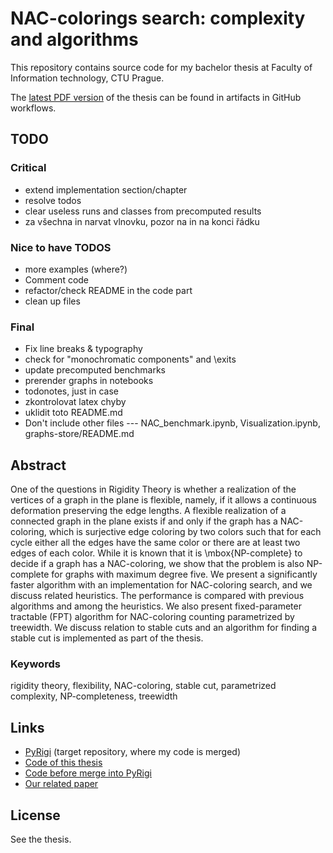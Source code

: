 # NAC-colorings search: complexity and algorithms

This repository contains source code for my bachelor thesis
at Faculty of Information technology, CTU Prague.

The [latest PDF version](https://github.com/Lastaapps/bc_thesis/actions/workflows/latex.yml)
of the thesis can be found in artifacts in GitHub workflows.

## TODO

### Critical
- extend implementation section/chapter
- resolve todos
- clear useless runs and classes from precomputed results
- za všechna in narvat vlnovku, pozor na in na konci řádku

### Nice to have TODOS
- more examples (where?)
- Comment code
- refactor/check README in the code part
- clean up files

### Final
- Fix line breaks & typography
- check for "monochromatic components" and \exits
- update precomputed benchmarks
- prerender graphs in notebooks
- todonotes, just in case
- zkontrolovat latex chyby
- uklidit toto README.md
- Don't include other files --- NAC\_benchmark.ipynb, Visualization.ipynb, graphs-store/README.md


## Abstract

One of the questions in Rigidity Theory is whether a realization of the
vertices of a graph in the plane is flexible, namely, if it allows a continuous
deformation preserving the edge lengths.
A flexible realization of a connected graph in the plane exists if and only if
the graph has a NAC-coloring, which is surjective edge coloring by
two colors such that for each cycle either all the edges have the same color or
there are at least two edges of each color.
While it is known that it is \mbox{NP-complete}
to decide if a graph has a NAC-coloring,
we show that the problem is
also NP-complete for graphs with maximum degree five.
We present a significantly faster algorithm with an implementation for NAC-coloring search,
and we discuss related heuristics.
The performance is compared with previous algorithms and among the heuristics.
We also present fixed-parameter tractable (FPT) algorithm for NAC-coloring counting
parametrized by treewidth.
We discuss relation to stable cuts and an algorithm for finding
a stable cut is implemented as part of the thesis.

### Keywords

rigidity theory, flexibility, NAC-coloring, stable cut, parametrized
complexity, NP-completeness, treewidth

## Links

* [PyRigi](https://github.com/PyRigi/PyRigi) (target repository, where my code is merged)
* [Code of this thesis](https://github.com/Lastaapps/bc_thesis_code/)
* [Code before merge into PyRigi](https://github.com/Lastaapps/PyRigi/)
* [Our related paper](https://www.arxiv.org/abs/2412.13721)

## License

See the thesis.

